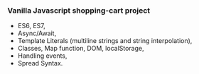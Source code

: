 ### Vanilla Javascript shopping-cart project 
- ES6, ES7,
- Async/Await,
- Template Literals (multiline strings and string interpolation),
- Classes, Map function, DOM, localStorage,
- Handling events,
- Spread Syntax.
